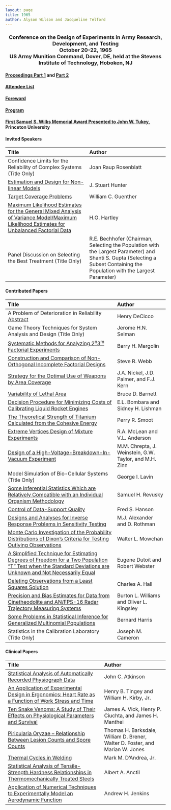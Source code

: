 ```yaml
---
layout: page
title: 1965
author: Alyson Wilson and Jacqueline Telford
---
```

<div align="center"><h3>Conference on the Design of Experiments in Army Research, Development, and Testing<br>
October 20-22, 1965<br>
US Army Munition Command, Dover, DE, held at the Stevens Institute of Technology, Hoboken, NJ</h3></div>


#### [Proceedings Part 1](https://alysongwilson.github.io/ACAS/DOE2/DOE11_Part1.pdf#page=2) and [Part 2](https://alysongwilson.github.io/ACAS/DOE2/DOE11_Part2.pdf#page=1)

#### [Attendee List](https://alysongwilson.github.io/ACAS/DOE2/DOE11_Part2.pdf#page=148)

#### [Foreword](https://alysongwilson.github.io/ACAS/DOE2/DOE11_Part1.pdf#page=5)

#### [Program](https://alysongwilson.github.io/ACAS/DOE2/DOE11_Part1.pdf#page=11)

#### [First Samuel S. Wilks Memorial Award Presented to John W. Tukey](https://alysongwilson.github.io/ACAS/DOE2/DOE11_Part2.pdf#page=110), Princeton University


#### Invited Speakers

| Title | Author |
| :--- | :--- |
| Confidence Limits for the Reliability of Complex Systems (Title Only) | Joan Raup Rosenblatt |
| [Estimation and Design for Non-linear Models](https://alysongwilson.github.io/ACAS/DOE2/DOE11_Part1.pdf#page=21) | J. Stuart Hunter |
| [Target Coverage Problems](https://alysongwilson.github.io/ACAS/DOE2/DOE11_Part2.pdf#page=114) | William C. Guenther |
| [Maximum Likelihood Estimates for the General Mixed Analysis of Variance Model/Maximum Likelihood Estimates for Unbalanced Factorial Data](https://alysongwilson.github.io/ACAS/DOE2/DOE11_Part2.pdf#page=138) | H.O. Hartley |
| Panel Discussion on Selecting the Best Treatment (Title Only) | R.E. Bechhofer (Chairman, Selecting the Population with the Largest Parameter) and Shanti S. Gupta (Selecting a Subset Containing the Population with the Largest Parameter) |


#### Contributed Papers

| Title | Author |
| :--- | :--- |
| A Problem of Deterioration in Reliability [Abstract](https://alysongwilson.github.io/ACAS/DOE2/DOE11_Part1.pdf#page=47) | Henry DeCicco |
| Game Theory Techniques for System Analysis and Design (Title Only) | Jerome H.N. Selman |
| [Systematic Methods for Analyzing 2<sup>n</sup>3<sup>m</sup> Factorial Experiments](https://alysongwilson.github.io/ACAS/DOE2/DOE11_Part1.pdf#page=48) | Barry H. Margolin |
| [Construction and Comparison of Non-Orthogonal Incomplete Factorial Designs](https://alysongwilson.github.io/ACAS/DOE2/DOE11_Part1.pdf#page=77) | Steve R. Webb |
| [Strategy for the Optimal Use of Weapons by Area Coverage](https://alysongwilson.github.io/ACAS/DOE2/DOE11_Part1.pdf#page=126) | J.A. Nickel, J.D. Palmer, and F.J. Kern |
| [Variability of Lethal Area](https://alysongwilson.github.io/ACAS/DOE2/DOE11_Part1.pdf#page=152) | Bruce D. Barnett |
| [Decision Procedure for Minimizing Costs of Calibrating Liquid Rocket Engines](https://alysongwilson.github.io/ACAS/DOE2/DOE11_Part1.pdf#page=168) | E.L. Bombara and Sidney H. Lishman |
| [The Theoretical Strength of Titanium Calculated from the Cohesive Energy](https://alysongwilson.github.io/ACAS/DOE2/DOE11_Part1.pdf#page=192) | Perry R. Smoot |
| [Extreme Vertices Design of Mixture Experiments](https://alysongwilson.github.io/ACAS/DOE2/DOE11_Part1.pdf#page=249) | R.A. McLean and V.L. Anderson |
| [Design of a High-Voltage-Breakdown-In-Vacuum Experiment](https://alysongwilson.github.io/ACAS/DOE2/DOE11_Part1.pdf#page=261) | M.M. Chrepta, J. Weinstein, G.W. Taylor, and M.H. Zinn |
| Model Simulation of Bio-Cellular Systems (Title Only) | George I. Lavin |
| [Some Inferential Statistics Which are Relatively Compatible with an Individual Organism Methodology](https://alysongwilson.github.io/ACAS/DOE2/DOE11_Part1.pdf#page=272) | Samuel H. Revusky |
| [Control of Data-Support Quality](https://alysongwilson.github.io/ACAS/DOE2/DOE11_Part1.pdf#page=286) | Fred S. Hanson |
| [Designs and Analyses for Inverse Response Problems in Sensitivity Testing](https://alysongwilson.github.io/ACAS/DOE2/DOE11_Part1.pdf#page=307) | M.J. Alexander and D. Rothman |
| [Monte Carlo Investigation of the Probability Distributions of Dixon’s Criteria for Testing Outlying Observations](https://alysongwilson.github.io/ACAS/DOE2/DOE11_Part1.pdf#page=336) | Walter L. Mowchan |
| [A Simplified Technique for Estimating Degrees of Freedom for a Two Population “T” Test when the Standard Deviations are Unknown and Not Necessarily Equal](https://alysongwilson.github.io/ACAS/DOE2/DOE11_Part1.pdf#page=381) | Eugene Dutoit and Robert Webster |
| [Deleting Observations from a Least Squares Solution](https://alysongwilson.github.io/ACAS/DOE2/DOE11_Part2.pdf#page=1) | Charles A. Hall |
| [Precision and Bias Estimates for Data from Cinetheodolite and AN/FPS-16 Radar Trajectory Measuring Systems](https://alysongwilson.github.io/ACAS/DOE2/DOE11_Part2.pdf#page=19) | Burton L. Williams and Oliver L. Kingsley |
| [Some Problems in Statistical Inference for Generalized Multinomial Populations](https://alysongwilson.github.io/ACAS/DOE2/DOE11_Part2.pdf#page=55) | Bernard Harris |
| Statistics in the Calibration Laboratory (Title Only) | Joseph M. Cameron |
 

#### Clinical Papers
 
| Title | Author |
| :--- | :--- |
| [Statistical Analysis of Automatically Recorded Physiograph Data](https://alysongwilson.github.io/ACAS/DOE2/DOE11_Part1.pdf#page=92) | John C. Atkinson |
| [An Application of Experimental Design in Ergonomics: Heart Rate as a Function of Work Stress and Time](https://alysongwilson.github.io/ACAS/DOE2/DOE11_Part1.pdf#page=95) | Henry B. Tingey and William H. Kirby, Jr. |
| [Ten Snake Venoms: A Study of Their Effects on Physiological Parameters and Survival](https://alysongwilson.github.io/ACAS/DOE2/DOE11_Part1.pdf#page=212) | James A. Vick, Henry P. Ciuchta, and James H. Manthei |
| [Piricularia Oryzae – Relationship Between Lesion Counts and Spore Counts](https://alysongwilson.github.io/ACAS/DOE2/DOE11_Part1.pdf#page=241) | Thomas H. Barksdale, William D. Brener, Walter D. Foster, and Marian W. Jones |
| [Thermal Cycles in Welding](https://alysongwilson.github.io/ACAS/DOE2/DOE11_Part2.pdf#page=37) | Mark M. D’Andrea, Jr. |
| [Statistical Analysis of Tensile-Strength Hardness Relationships in Thermomechanically Treated Steels](https://alysongwilson.github.io/ACAS/DOE2/DOE11_Part2.pdf#page=42) | Albert A. Anctil |
| [Application of Numerical Techniques to Experimentally Model an Aerodynamic Function](https://alysongwilson.github.io/ACAS/DOE2/DOE11_Part2.pdf#page=62) | Andrew H. Jenkins |
